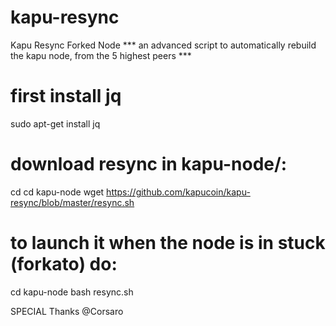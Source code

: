 # kapu-resync
Kapu Resync Forked Node
*** an advanced script to automatically rebuild the kapu node, from the 5 highest peers ***
# first install jq
sudo apt-get install jq
# download resync in kapu-node/:
cd 
cd kapu-node
wget https://github.com/kapucoin/kapu-resync/blob/master/resync.sh
# to launch it when the node is in stuck (forkato) do:
cd kapu-node
bash resync.sh


SPECIAL Thanks @Corsaro
